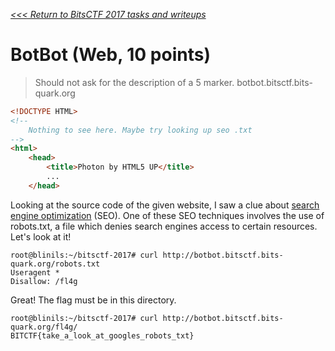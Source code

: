 _[<<< Return to BitsCTF 2017 tasks and writeups](/2017-bitsctf)_
# BotBot (Web, 10 points)

>Should not ask for the description of a 5 marker. botbot.bitsctf.bits-quark.org

```html
<!DOCTYPE HTML>
<!--
	Nothing to see here. Maybe try looking up seo .txt
-->
<html>
	<head>
		<title>Photon by HTML5 UP</title>
		...
	</head>
```

Looking at the source code of the given website, I saw a clue about
[search engine optimization](https://en.wikipedia.org/wiki/Search_engine_optimization) (SEO).
One of these SEO techniques involves the use of robots.txt, a file which denies search engines access to certain resources. Let's look at it!

```console
root@blinils:~/bitsctf-2017# curl http://botbot.bitsctf.bits-quark.org/robots.txt
Useragent *
Disallow: /fl4g
```

Great! The flag must be in this directory.

```console
root@blinils:~/bitsctf-2017# curl http://botbot.bitsctf.bits-quark.org/fl4g/
BITCTF{take_a_look_at_googles_robots_txt}
```

